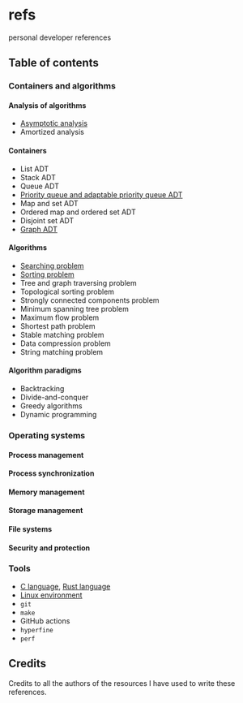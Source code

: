 # refs

personal developer references

## Table of contents

### Containers and algorithms

#### Analysis of algorithms

- [Asymptotic analysis](conts-and-algos/analysis-of-algorithms/asymptotic-analysis.md)
- Amortized analysis

#### Containers

- List ADT
- Stack ADT
- Queue ADT
- [Priority queue and adaptable priority queue ADT](conts-and-algos/containers/priority-queue-and-adaptable-priority-queue.md)
- Map and set ADT
- Ordered map and ordered set ADT
- Disjoint set ADT
- [Graph ADT](conts-and-algos/containers/graph.md)

#### Algorithms

- [Searching problem](conts-and-algos/algorithms/searching.md)
- [Sorting problem](conts-and-algos/algorithms/sorting.md)
- Tree and graph traversing problem
- Topological sorting problem
- Strongly connected components problem
- Minimum spanning tree problem
- Maximum flow problem
- Shortest path problem
- Stable matching problem
- Data compression problem
- String matching problem

#### Algorithm paradigms

- Backtracking
- Divide-and-conquer
- Greedy algorithms
- Dynamic programming

### Operating systems

#### Process management

#### Process synchronization

#### Memory management

#### Storage management

#### File systems

#### Security and protection

### Tools

- [C language](https://beej.us/guide/bgc/), [Rust language](https://doc.rust-lang.org/book/)
- [Linux environment](tools/linux-environment.pdf)
- `git`
- `make`
- GitHub actions
- `hyperfine`
- `perf`

## Credits

Credits to all the authors of the resources I have used to write these references.











